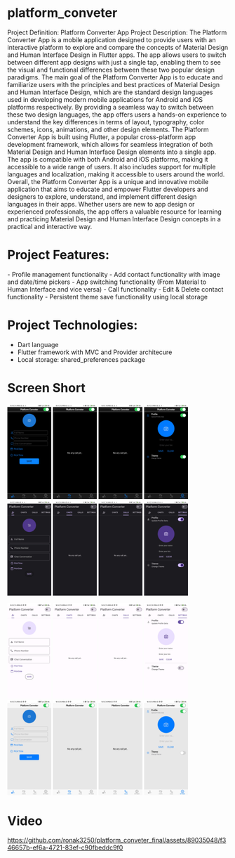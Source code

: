 
# platform_conveter

<p>
  Project Definition: Platform Converter App
Project Description:
The Platform Converter App is a mobile application designed to provide users with an interactive
platform to explore and compare the concepts of Material Design and Human Interface Design in
Flutter apps. The app allows users to switch between different app designs with just a single tap,
enabling them to see the visual and functional differences between these two popular design
paradigms.
The main goal of the Platform Converter App is to educate and familiarize users with the
principles and best practices of Material Design and Human Interface Design, which are the
standard design languages used in developing modern mobile applications for Android and iOS
platforms respectively. By providing a seamless way to switch between these two design
languages, the app offers users a hands-on experience to understand the key differences in terms
of layout, typography, color schemes, icons, animations, and other design elements.
The Platform Converter App is built using Flutter, a popular cross-platform app development
framework, which allows for seamless integration of both Material Design and Human Interface
Design elements into a single app. The app is compatible with both Android and iOS platforms,
making it accessible to a wide range of users. It also includes support for multiple languages and
localization, making it accessible to users around the world.
Overall, the Platform Converter App is a unique and innovative mobile application that aims to
educate and empower Flutter developers and designers to explore, understand, and implement
different design languages in their apps. Whether users are new to app design or experienced
professionals, the app offers a valuable resource for learning and practicing Material Design and
Human Interface Design concepts in a practical and interactive way.
  
</p>
<h1>Project Features:</h1>

<p>- Profile management functionality
- Add contact functionality with image and date/time pickers
- App switching functionality (From Material to Human Interface and vice versa)
- Call functionality
- Edit & Delete contact functionality
- Persistent theme save functionality using local storage
</p>


<h1>Project Technologies:</h1>
<p>
  
- Dart language
- Flutter framework with MVC and Provider architecure
- Local storage: shared_preferences package
</p>
<h1>Screen Short</h1>
<p float="left">
  
<img src="https://github.com/ronak3250/platform_conveter_final/blob/main/platform_converter/output/d1.jpg"  width="100">

<img src="https://github.com/ronak3250/platform_conveter_final/blob/main/platform_converter/output/d2.jpg"  width="100" >
<img src="https://github.com/ronak3250/platform_conveter_final/blob/main/platform_converter/output/d3.jpg"  width="100">
<img src="https://github.com/ronak3250/platform_conveter_final/blob/main/platform_converter/output/d4.jpg"  width="100" >
<img src="https://github.com/ronak3250/platform_conveter_final/blob/main/platform_converter/output/d5.jpg"  width="100">
<img src="https://github.com/ronak3250/platform_conveter_final/blob/main/platform_converter/output/d6.jpg"  width="100" >
<img src="https://github.com/ronak3250/platform_conveter_final/blob/main/platform_converter/output/d7.jpg"  width="100" >
<img src="https://github.com/ronak3250/platform_conveter_final/blob/main/platform_converter/output/d8.jpg"  width="100" >
</p>

<p float="left">
<img src="https://github.com/ronak3250/platform_conveter_final/blob/main/platform_converter/output/l1.jpg"  width="100" >
<img src="https://github.com/ronak3250/platform_conveter_final/blob/main/platform_converter/output/l2.jpg"  width="100" >

<img src="https://github.com/ronak3250/platform_conveter_final/blob/main/platform_converter/output/l3.jpg"  width="100" >
<img src="https://github.com/ronak3250/platform_conveter_final/blob/main/platform_converter/output/l4.jpg"  width="100" >

<img src="https://github.com/ronak3250/platform_conveter_final/blob/main/platform_converter/output/l5.jpg"  width="100" >
<img src="https://github.com/ronak3250/platform_conveter_final/blob/main/platform_converter/output/l6.jpg"  width="100" >

<img src="https://github.com/ronak3250/platform_conveter_final/blob/main/platform_converter/output/l7.jpg"  width="100" >
<img src="https://github.com/ronak3250/platform_conveter_final/blob/main/platform_converter/output/l8.jpg"  width="100" >



</p>
<h1>Video</h1>



https://github.com/ronak3250/platform_conveter_final/assets/89035048/f346657b-ef6a-4721-83ef-c90fbeddc9f0


  
